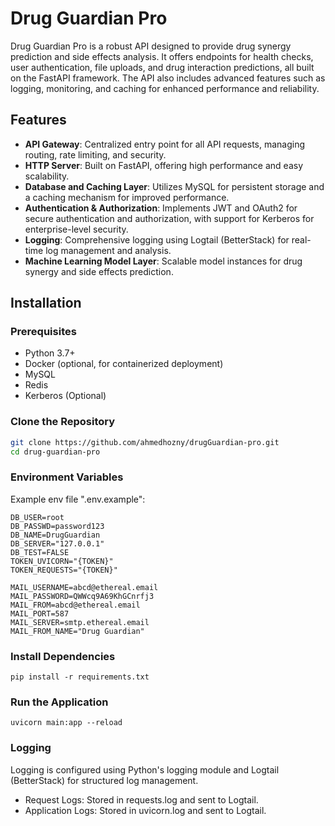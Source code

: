 # Drug Guardian Pro

Drug Guardian Pro is a robust API designed to provide drug synergy prediction and side effects analysis. It offers endpoints for health checks, user authentication, file uploads, and drug interaction predictions, all built on the FastAPI framework. The API also includes advanced features such as logging, monitoring, and caching for enhanced performance and reliability.

## Features

- **API Gateway**: Centralized entry point for all API requests, managing routing, rate limiting, and security.
- **HTTP Server**: Built on FastAPI, offering high performance and easy scalability.
- **Database and Caching Layer**: Utilizes MySQL for persistent storage and a caching mechanism for improved performance.
- **Authentication & Authorization**: Implements JWT and OAuth2 for secure authentication and authorization, with support for Kerberos for enterprise-level security.
- **Logging**: Comprehensive logging using Logtail (BetterStack) for real-time log management and analysis.
- **Machine Learning Model Layer**: Scalable model instances for drug synergy and side effects prediction.

## Installation

### Prerequisites

- Python 3.7+
- Docker (optional, for containerized deployment)
- MySQL
- Redis
- Kerberos (Optional)

### Clone the Repository

```bash
git clone https://github.com/ahmedhozny/drugGuardian-pro.git
cd drug-guardian-pro
```

### Environment Variables
Example env file ".env.example":
```
DB_USER=root
DB_PASSWD=password123
DB_NAME=DrugGuardian
DB_SERVER="127.0.0.1"
DB_TEST=FALSE
TOKEN_UVICORN="{TOKEN}"
TOKEN_REQUESTS="{TOKEN}"

MAIL_USERNAME=abcd@ethereal.email
MAIL_PASSWORD=QWWcq9A69KhGCnrfj3
MAIL_FROM=abcd@ethereal.email
MAIL_PORT=587
MAIL_SERVER=smtp.ethereal.email
MAIL_FROM_NAME="Drug Guardian"
```

### Install Dependencies
```
pip install -r requirements.txt
```

### Run the Application
```
uvicorn main:app --reload
```


### Logging
Logging is configured using Python's logging module and Logtail (BetterStack) for structured log management.

- Request Logs: Stored in requests.log and sent to Logtail.
- Application Logs: Stored in uvicorn.log and sent to Logtail.
